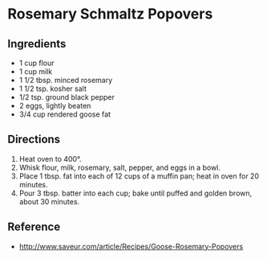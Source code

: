 # Rosemary Schmaltz Popovers

## Ingredients

* 1 cup flour
* 1 cup milk
* 1 1/2 tbsp. minced rosemary
* 1 1/2 tsp. kosher salt
* 1/2 tsp. ground black pepper
* 2 eggs, lightly beaten
* 3/4 cup rendered goose fat

## Directions

1. Heat oven to 400°.
2. Whisk flour, milk, rosemary, salt, pepper, and eggs in a bowl.
3. Place 1 tbsp. fat into each of 12 cups of a muffin pan; heat in oven for 20 minutes.
4. Pour 3 tbsp. batter into each cup; bake until puffed and golden brown, about 30 minutes.

## Reference

* <http://www.saveur.com/article/Recipes/Goose-Rosemary-Popovers>
